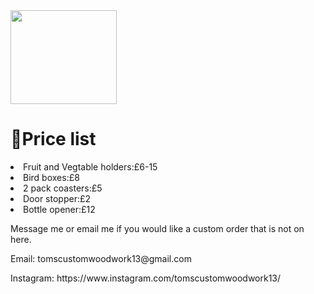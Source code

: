 <html

<head>
<title>📜Price list</title>
</head

<body>
<img src=" file:///C:/Users/Thoma/Downloads/tc%20woodwork%20logo.png" width="170px"
height="150px">
<h1>📜Price list </h1>
<li>Fruit and Vegtable holders:£6-15</li>
<li>Bird boxes:£8</li>
<li>2 pack coasters:£5</li>
<li>Door stopper:£2</li>
<li>Bottle opener:£12</li>
<p> Message me or email me if you would like a custom order that is not on here.</p>



<p>Email: tomscustomwoodwork13@gmail.com </p>
<p>Instagram: https://www.instagram.com/tomscustomwoodwork13/ <p>
